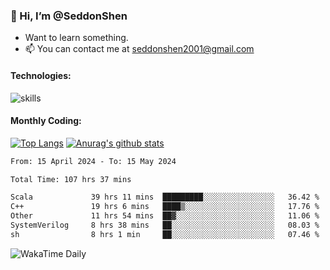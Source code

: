 ### 👋 Hi, I’m @SeddonShen
- Want to learn something.
- 📫 You can contact me at seddonshen2001@gmail.com

#### Technologies:

![skills](https://skillicons.dev/icons?i=scala,js,html,css,bootstrap,jquery,c,cpp,cloudflare,django,docker,flask,git,github,githubactions,linux,latex,mysql,nodejs,ps,php,pr,py,raspberrypi,redis,unreal,v,vscode,vue,bash)

#### Monthly Coding:
[![Top Langs](https://github-readme-stats.vercel.app/api/top-langs?username=seddonshen&show_icons=true&locale=en&layout=compact&hide=html&langs_count=8)](https://github.com/SeddonShen/)
[![Anurag's github stats](https://github-readme-stats.vercel.app/api?username=SeddonShen&count_private=true&show_icons=true)](https://github.com/anuraghazra/github-readme-stats)
<!--START_SECTION:waka-->

```txt
From: 15 April 2024 - To: 15 May 2024

Total Time: 107 hrs 37 mins

Scala             39 hrs 11 mins  █████████░░░░░░░░░░░░░░░░   36.42 %
C++               19 hrs 6 mins   ████▒░░░░░░░░░░░░░░░░░░░░   17.76 %
Other             11 hrs 54 mins  ██▓░░░░░░░░░░░░░░░░░░░░░░   11.06 %
SystemVerilog     8 hrs 38 mins   ██░░░░░░░░░░░░░░░░░░░░░░░   08.03 %
sh                8 hrs 1 min     ██░░░░░░░░░░░░░░░░░░░░░░░   07.46 %
```

<!--END_SECTION:waka-->

![WakaTime Daily](https://wakatime.com/share/@seddon2001/61a7e342-5f12-4fea-bf92-1fac161e97d6.svg)
<!---
SeddonShen/SeddonShen is a ✨ special ✨ repository because its `README.md` (this file) appears on your GitHub profile.
You can click the Preview link to take a look at your changes.
--->

